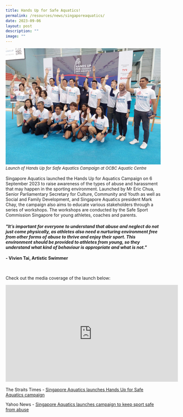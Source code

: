 ```yaml
---
title: Hands Up for Safe Aquatics!
permalink: /resources/news/singaporeaquatics/
date: 2023-09-06
layout: post
description: ""
image: ""
---
```

![](/images/saq_picture%201.jpeg)
<i> <font size="-1"> Launch of Hands Up for Safe Aquatics Campaign at OCBC Aquatic Centre </font></i>
<br><br>
Singapore Aquatics launched the Hands Up for Aquatics Campaign on 6 September 2023 to raise awareness of the types of abuse and harassment that may happen in the sporting environment. Launched by Mr Eric Chua, Senior Parliamentary Secretary for Culture, Community and Youth as well as Social and Family Development, and Singapore Aquatics president Mark Chay, the campaign also aims to educate various stakeholders through a series of workshops. The workshops are conducted by the Safe Sport Commission Singapore for young athletes, coaches and parents.

<h4> <i> "It’s important for everyone to understand that abuse and neglect do not just come physically, as athletes also need a nurturing environment free from other forms of abuse to thrive and enjoy their sport. This environment should be provided to athletes from young, so they understand what kind of behaviour is appropriate and what is not."</i> </h4>
<b> - Vivien Tai, Artistic Swimmer</b>




<br><br>
Check out the media coverage of the launch below:

<iframe allowfullscreen="" allow="accelerometer; autoplay; clipboard-write; encrypted-media; gyroscope; picture-in-picture; web-share" frameborder="0" title="YouTube video player" src="https://www.youtube.com/embed/JRcImMLJA5w?si=vwoQaE1-LxKB_Wkx" height="315" width="560"></iframe>


The Straits Times - [Singapore Aquatics launches Hands Up for Safe Aquatics campaign](https://www.straitstimes.com/sport/singapore-aquatics-launches-hands-up-for-safe-aquatics-campaign)

Yahoo News - [Singapore Aquatics launches campaign to keep sport safe from abuse](https://sg.news.yahoo.com/singapore-aquatics-campaign-keep-sport-safe-abuse-014513873.html?guccounter=1&amp;guce_referrer=aHR0cHM6Ly93d3cuZ29vZ2xlLmNvbS8&amp;guce_referrer_sig=AQAAAImqfuTOjg47AOD5J3-Lg3OAaJcCB2cMBPiZNyotU3konwMCRm8MrFsfuHeyDX5OlwxSQC2gXgMTQ6ZCVH89cFgbn_7_pU0eiUt-TXGWxXbYccXEihn8VulcgWdB2Ye0dRiJGGVeRtOhksfZcxE0712ut9XMdP1MMJubwXCNaLQl)